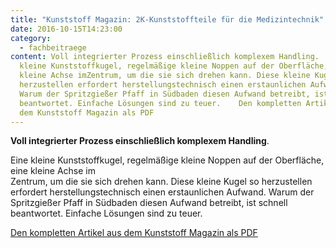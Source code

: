 ```yaml
---
title: "Kunststoff Magazin: 2K-Kunststoffteile für die Medizintechnik"
date: 2016-10-15T14:23:00
category:
  - fachbeitraege
content: Voll integrierter Prozess einschließlich komplexem Handling.    Eine
  kleine Kunststoffkugel, regelmäßige kleine Noppen auf der Oberfläche, eine
  kleine Achse imZentrum, um die sie sich drehen kann. Diese kleine Kugel so
  herzustellen erfordert herstellungstechnisch einen erstaunlichen Aufwand.
  Warum der Spritzgießer Pfaff in Südbaden diesen Aufwand betreibt, ist schnell
  beantwortet. Einfache Lösungen sind zu teuer.    Den kompletten Artikel aus
  dem Kunststoff Magazin als PDF
---
```


<p><strong>Voll integrierter Prozess einschließlich komplexem Handling</strong>.</p>



Eine kleine Kunststoffkugel, regelmäßige kleine Noppen auf der Oberfläche, eine kleine Achse im<br>Zentrum, um die sie sich drehen kann. Diese kleine Kugel so herzustellen erfordert herstellungstechnisch einen erstaunlichen Aufwand. Warum der Spritzgießer Pfaff in Südbaden diesen Aufwand betreibt, ist schnell beantwortet. Einfache Lösungen sind zu teuer.</p>



<p><a href="/downloads/KM_Oktober_2016_S26-28_web.pdf" target="_blank" rel="noreferrer noopener" aria-label=" (öffnet in neuem Tab)">Den kompletten Artikel aus dem Kunststoff Magazin als PDF</a></p>

